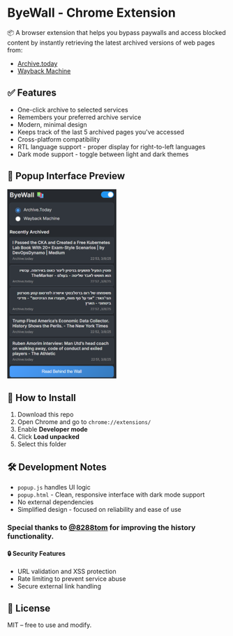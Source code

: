 # ByeWall - Chrome Extension

📦 A browser extension that helps you bypass paywalls and access blocked content by instantly retrieving the latest archived versions of web pages from:
- [Archive.today](https://archive.today)
- [Wayback Machine](https://web.archive.org)

## ✅ Features

- One-click archive to selected services  
- Remembers your preferred archive service  
- Modern, minimal design 
- Keeps track of the last 5 archived pages you've accessed
- Cross-platform compatibility
- RTL language support - proper display for right-to-left languages
- Dark mode support - toggle between light and dark themes 

## 📸 Popup Interface Preview


<img src="screenshot.png" alt="Screenshot of ByeWall popup" width="250">



## 🔧 How to Install

1. Download this repo  
2. Open Chrome and go to `chrome://extensions/`  
3. Enable **Developer mode**  
4. Click **Load unpacked**  
5. Select this folder  

## 🛠 Development Notes

- `popup.js` handles UI logic  
- `popup.html` - Clean, responsive interface with dark mode support
- No external dependencies  
- Simplified design - focused on reliability and ease of use  

### Special thanks to [@8288tom](https://github.com/8288tom) for improving the history functionality.

#### 🔒 Security Features
- URL validation and XSS protection
- Rate limiting to prevent service abuse  
- Secure external link handling

## 📄 License

MIT – free to use and modify.
